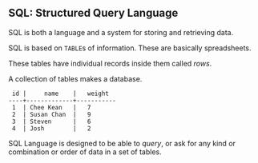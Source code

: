 ## SQL: Structured Query Language

SQL is both a language and a system for storing and retrieving data.


SQL is based on `TABLE`s of information. These are basically spreadsheets.

These tables have individual records inside them called *rows*.

A collection of tables makes a database.


```
 id |     name    |   weight
----+-------------+-----------
 1  | Chee Kean   |   7
 2  | Susan Chan  |   9
 3  | Steven      |   6
 4  | Josh        |   2

```

SQL Language is designed to be able to *query*, or ask for any kind or combination or order of data in a set of tables.

